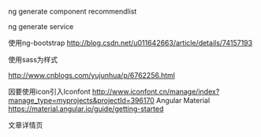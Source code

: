 ng generate component recommendlist

ng generate service 


使用ng-bootstrap
http://blog.csdn.net/u011642663/article/details/74157193

使用sass为样式

http://www.cnblogs.com/yujunhua/p/6762256.html

因要使用icon引入Iconfont
http://www.iconfont.cn/manage/index?manage_type=myprojects&projectId=396170
Angular Material
https://material.angular.io/guide/getting-started


文章详情页
